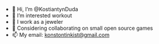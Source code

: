 - 👋 Hi, I’m @KostiantynDuda
- 👀 I’m interested workout
- 🌱 I work as a jeweler
- 💞️ Considering collaborating on small open source games 
- 📫 My email: konstontinkist@gmail.com

<!---
KonstantinDuda/KonstantinDuda is a ✨ special ✨ repository because its `README.md` (this file) appears on your GitHub profile.
You can click the Preview link to take a look at your changes.
--->
